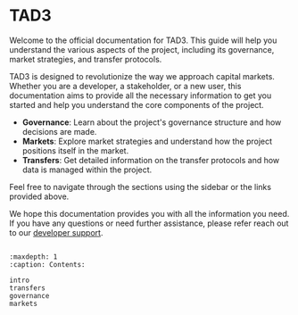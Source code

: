# TAD3

Welcome to the official documentation for TAD3. This guide will help you understand the various aspects of the project, including its governance, market strategies, and transfer protocols.

TAD3 is designed to revolutionize the way we approach capital markets. Whether you are a developer, a stakeholder, or a new user, this documentation aims to provide all the necessary information to get you started and help you understand the core components of the project.

- **Governance**: Learn about the project's governance structure and how decisions are made.
- **Markets**: Explore market strategies and understand how the project positions itself in the market.
- **Transfers**: Get detailed information on the transfer protocols and how data is managed within the project.

Feel free to navigate through the sections using the sidebar or the links provided above.

We hope this documentation provides you with all the information you need. If you have any questions or need further assistance, please refer reach out to our [developer support](mailto:support@blocktransfer.dev).

```{toctree}

:maxdepth: 1
:caption: Contents:

intro
transfers
governance
markets
```
